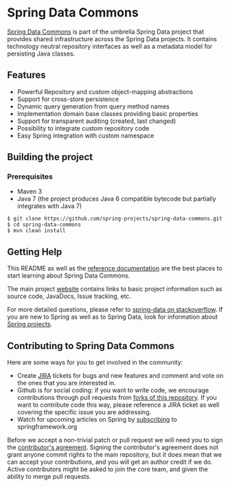 # Spring Data Commons

[Spring Data Commons](http://projects.spring.io/spring-data/) is part of the umbrella Spring Data project that provides shared infrastructure across the Spring Data projects. It contains technology neutral repository interfaces as well as a metadata model for persisting Java classes.

## Features

* Powerful Repository and custom object-mapping abstractions
* Support for cross-store persistence
* Dynamic query generation from query method names
* Implementation domain base classes providing basic properties
* Support for transparent auditing (created, last changed)
* Possibility to integrate custom repository code
* Easy Spring integration with custom namespace

## Building the project

### Prerequisites

- Maven 3
- Java 7 (the project produces Java 6 compatible bytecode but partially integrates with Java 7)

```
$ git clone https://github.com/spring-projects/spring-data-commons.git
$ cd spring-data-commons
$ mvn clean install
```

## Getting Help

This README as well as the [reference documentation](http://docs.spring.io/spring-data/data-commons/docs/current/reference/html/) are the best places to start learning about Spring Data Commons.

The main project [website](http://www.springsource.org/spring-data) contains links to basic project information such as source code, JavaDocs, Issue tracking, etc.

For more detailed questions, please refer to [spring-data on stackoverflow](http://stackoverflow.com/questions/tagged/spring-data). If you are new to Spring as well as to Spring Data, look for information about [Spring projects](https://spring.io/projects). 

## Contributing to Spring Data Commons

Here are some ways for you to get involved in the community:

* Create [JIRA](https://jira.springsource.org/browse/DATACMNS) tickets for bugs and new features and comment and vote on the ones that you are interested in.  
* Github is for social coding: if you want to write code, we encourage contributions through pull requests from [forks of this repository](http://help.github.com/forking/). If you want to contribute code this way, please reference a JIRA ticket as well covering the specific issue you are addressing.
* Watch for upcoming articles on Spring by [subscribing](https://spring.io/blog.atom) to springframework.org

Before we accept a non-trivial patch or pull request we will need you to sign the [contributor's agreement](https://support.springsource.com/spring_committer_signup).  Signing the contributor's agreement does not grant anyone commit rights to the main repository, but it does mean that we can accept your contributions, and you will get an author credit if we do.  Active contributors might be asked to join the core team, and given the ability to merge pull requests.